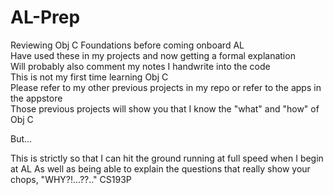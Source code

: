 # AL-Prep
  
Reviewing Obj C Foundations before coming onboard AL  
Have used these in my projects and now getting a formal explanation  
Will probably also comment my notes I handwrite into the code  
This is not my first time learning Obj C  
Please refer to my other previous projects in my repo or refer to the apps in the appstore  
Those previous projects will show you that I know the "what" and "how" of Obj C  
  
But...  
  
This is strictly so that I can hit the ground running at full speed when I begin at AL
As well as being able to explain the questions that really show your chops, "WHY?!...??.."
CS193P
